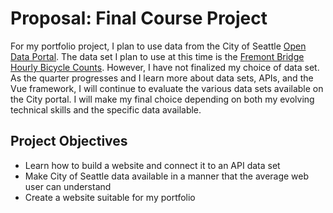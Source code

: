 # Proposal: Final Course Project

For my portfolio project, I plan to use data from the City of Seattle [Open Data Portal](https://data.seattle.gov/). The data set I plan to use at this time is the [Fremont Bridge Hourly Bicycle Counts](https://data.seattle.gov/Transportation/Fremont-Bridge-Hourly-Bicycle-Counts-by-Month-Octo/65db-xm6k). However, I have not finalized my choice of data set. As the quarter progresses and I learn more about data sets, APIs, and the Vue framework, I will continue to evaluate the various data sets available on the City portal. I will make my final choice depending on both my evolving technical skills and the specific data available.

## Project Objectives

* Learn how to build a website and connect it to an API data set
* Make City of Seattle data available in a manner that the average web user can understand
* Create a website suitable for my portfolio
